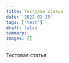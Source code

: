 ```yaml
---
title: Тестовая статья
date: '2022-02-15'
tags: ['test']
draft: false
summary:
images: []
---
```


Тестовая статья
